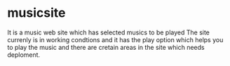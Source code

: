 # musicsite
It is a music web site which has selected musics to be played
The site currenly is in working condtions and it has the play option which helps you to play the music and there are cretain areas in the site which needs deploment.



